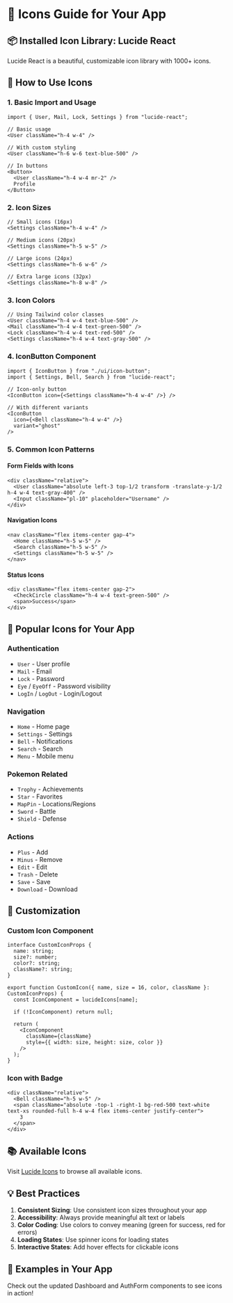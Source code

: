 # 🎨 Icons Guide for Your App

## 📦 **Installed Icon Library: Lucide React**

Lucide React is a beautiful, customizable icon library with 1000+ icons.

## 🚀 **How to Use Icons**

### **1. Basic Import and Usage**
```tsx
import { User, Mail, Lock, Settings } from "lucide-react";

// Basic usage
<User className="h-4 w-4" />

// With custom styling
<User className="h-6 w-6 text-blue-500" />

// In buttons
<Button>
  <User className="h-4 w-4 mr-2" />
  Profile
</Button>
```

### **2. Icon Sizes**
```tsx
// Small icons (16px)
<Settings className="h-4 w-4" />

// Medium icons (20px)
<Settings className="h-5 w-5" />

// Large icons (24px)
<Settings className="h-6 w-6" />

// Extra large icons (32px)
<Settings className="h-8 w-8" />
```

### **3. Icon Colors**
```tsx
// Using Tailwind color classes
<User className="h-4 w-4 text-blue-500" />
<Mail className="h-4 w-4 text-green-500" />
<Lock className="h-4 w-4 text-red-500" />
<Settings className="h-4 w-4 text-gray-500" />
```

### **4. IconButton Component**
```tsx
import { IconButton } from "./ui/icon-button";
import { Settings, Bell, Search } from "lucide-react";

// Icon-only button
<IconButton icon={<Settings className="h-4 w-4" />} />

// With different variants
<IconButton 
  icon={<Bell className="h-4 w-4" />} 
  variant="ghost" 
/>
```

### **5. Common Icon Patterns**

#### **Form Fields with Icons**
```tsx
<div className="relative">
  <User className="absolute left-3 top-1/2 transform -translate-y-1/2 h-4 w-4 text-gray-400" />
  <Input className="pl-10" placeholder="Username" />
</div>
```

#### **Navigation Icons**
```tsx
<nav className="flex items-center gap-4">
  <Home className="h-5 w-5" />
  <Search className="h-5 w-5" />
  <Settings className="h-5 w-5" />
</nav>
```

#### **Status Icons**
```tsx
<div className="flex items-center gap-2">
  <CheckCircle className="h-4 w-4 text-green-500" />
  <span>Success</span>
</div>
```

## 🎯 **Popular Icons for Your App**

### **Authentication**
- `User` - User profile
- `Mail` - Email
- `Lock` - Password
- `Eye` / `EyeOff` - Password visibility
- `LogIn` / `LogOut` - Login/Logout

### **Navigation**
- `Home` - Home page
- `Settings` - Settings
- `Bell` - Notifications
- `Search` - Search
- `Menu` - Mobile menu

### **Pokemon Related**
- `Trophy` - Achievements
- `Star` - Favorites
- `MapPin` - Locations/Regions
- `Sword` - Battle
- `Shield` - Defense

### **Actions**
- `Plus` - Add
- `Minus` - Remove
- `Edit` - Edit
- `Trash` - Delete
- `Save` - Save
- `Download` - Download

## 🔧 **Customization**

### **Custom Icon Component**
```tsx
interface CustomIconProps {
  name: string;
  size?: number;
  color?: string;
  className?: string;
}

export function CustomIcon({ name, size = 16, color, className }: CustomIconProps) {
  const IconComponent = lucideIcons[name];
  
  if (!IconComponent) return null;
  
  return (
    <IconComponent 
      className={className}
      style={{ width: size, height: size, color }}
    />
  );
}
```

### **Icon with Badge**
```tsx
<div className="relative">
  <Bell className="h-5 w-5" />
  <span className="absolute -top-1 -right-1 bg-red-500 text-white text-xs rounded-full h-4 w-4 flex items-center justify-center">
    3
  </span>
</div>
```

## 📚 **Available Icons**

Visit [Lucide Icons](https://lucide.dev/icons) to browse all available icons.

## 💡 **Best Practices**

1. **Consistent Sizing**: Use consistent icon sizes throughout your app
2. **Accessibility**: Always provide meaningful alt text or labels
3. **Color Coding**: Use colors to convey meaning (green for success, red for errors)
4. **Loading States**: Use spinner icons for loading states
5. **Interactive States**: Add hover effects for clickable icons

## 🎨 **Examples in Your App**

Check out the updated Dashboard and AuthForm components to see icons in action!
